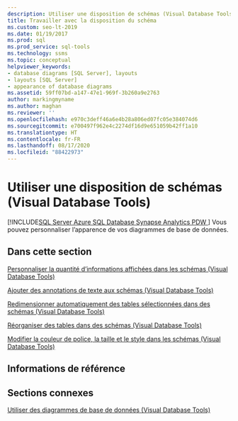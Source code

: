 ```yaml
---
description: Utiliser une disposition de schémas (Visual Database Tools)
title: Travailler avec la disposition du schéma
ms.custom: seo-lt-2019
ms.date: 01/19/2017
ms.prod: sql
ms.prod_service: sql-tools
ms.technology: ssms
ms.topic: conceptual
helpviewer_keywords:
- database diagrams [SQL Server], layouts
- layouts [SQL Server]
- appearance of database diagrams
ms.assetid: 59ff07bd-a147-47e1-969f-3b260a9e2763
author: markingmyname
ms.author: maghan
ms.reviewer: ''
ms.openlocfilehash: e970c3deff46a6e4b28a806ed07fc05e384074d6
ms.sourcegitcommit: e700497f962e4c2274df16d9e651059b42ff1a10
ms.translationtype: HT
ms.contentlocale: fr-FR
ms.lasthandoff: 08/17/2020
ms.locfileid: "88422973"
---
```

# <a name="work-with-diagram-layout-visual-database-tools"></a>Utiliser une disposition de schémas (Visual Database Tools)
[!INCLUDE[SQL Server Azure SQL Database Synapse Analytics PDW ](../../includes/applies-to-version/sql-asdb-asdbmi-asa-pdw.md)]
Vous pouvez personnaliser l’apparence de vos diagrammes de base de données.  
  
## <a name="in-this-section"></a>Dans cette section  
[Personnaliser la quantité d’informations affichées dans les schémas &#40;Visual Database Tools&#41;](../../ssms/visual-db-tools/customize-the-amount-of-information-displayed-in-diagrams-visual-database-tools.md)  
  
[Ajouter des annotations de texte aux schémas &#40;Visual Database Tools&#41;](../../ssms/visual-db-tools/add-text-annotations-to-diagrams-visual-database-tools.md)  
  
[Redimensionner automatiquement des tables sélectionnées dans des schémas &#40;Visual Database Tools&#41;](../../ssms/visual-db-tools/autosize-selected-tables-in-diagrams-visual-database-tools.md)  
  
[Réorganiser des tables dans des schémas &#40;Visual Database Tools&#41;](../../ssms/visual-db-tools/arrange-tables-in-diagrams-visual-database-tools.md)  
  
[Modifier la couleur de police, la taille et le style dans les schémas &#40;Visual Database Tools&#41;](../../ssms/visual-db-tools/change-the-font-color-size-and-style-in-diagrams-visual-database-tools.md)  
  
## <a name="reference"></a>Informations de référence  
  
## <a name="related-sections"></a>Sections connexes  
[Utiliser des diagrammes de base de données &#40;Visual Database Tools&#41;](../../ssms/visual-db-tools/work-with-database-diagrams-visual-database-tools.md)  
  
